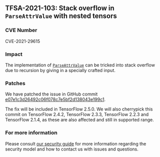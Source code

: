 ## TFSA-2021-103: Stack overflow in `ParseAttrValue` with nested tensors

### CVE Number
CVE-2021-29615

### Impact
The implementation of
[`ParseAttrValue`](https://github.com/galeone/tensorflow/blob/c22d88d6ff33031aa113e48aa3fc9aa74ed79595/tensorflow/core/framework/attr_value_util.cc#L397-L453)
can be tricked into stack overflow due to recursion by giving in a specially
crafted input.

### Patches
We have patched the issue in GitHub commit
[e07e1c3d26492c06f078c7e5bf2d138043e199c1](https://github.com/galeone/tensorflow/commit/e07e1c3d26492c06f078c7e5bf2d138043e199c1).

The fix will be included in TensorFlow 2.5.0. We will also cherrypick this
commit on TensorFlow 2.4.2, TensorFlow 2.3.3, TensorFlow 2.2.3 and TensorFlow
2.1.4, as these are also affected and still in supported range.

### For more information
Please consult [our security
guide](https://github.com/galeone/tensorflow/blob/master/SECURITY.md) for
more information regarding the security model and how to contact us with issues
and questions.
